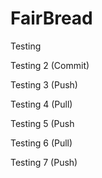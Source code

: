 # FairBread

Testing

Testing 2 (Commit)

Testing 3 (Push)

Testing 4 (Pull)

Testing 5 (Push

Testing 6 (Pull)

Testing 7 (Push)
